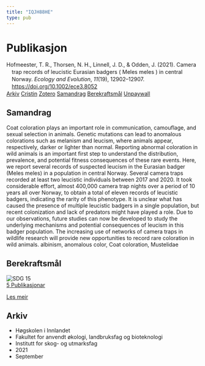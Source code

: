 ```yaml
---
title: "IQJH88HE"
type: pub
---
```

<h1>Publikasjon</h1>
<article id="csl-bib-container-IQJH88HE" class="csl-bib-container">
  <div class="csl-bib-body" style="line-height: 1.35; padding-left: 1em; text-indent:-1em;">
  <div class="csl-entry">Hofmeester, T. R., Thorsen, N. H., Linnell, J. D., &amp; Odden, J. (2021). Camera trap records of leucistic Eurasian badgers ( Meles meles ) in central Norway. <i>Ecology and Evolution</i>, <i>11</i>(19), 12902&#x2013;12907. <a href="https://doi.org/10.1002/ece3.8052">https://doi.org/10.1002/ece3.8052</a></div>
</div>
  <div class="csl-bib-buttons">
    <a href="#taxonomy-article-IQJH88HE" class="csl-bib-button">Arkiv</a>
    <a href="https://app.cristin.no/results/show.jsf?id=1932083" alt="Cristin URL" class="csl-bib-button">Cristin</a>
    <a href="http://zotero.org/groups/5402882/items/IQJH88HE" alt="Zotero URL" class="csl-bib-button">Zotero</a>
    <a href="#abstract-article-IQJH88HE" class="csl-bib-button">Samandrag</a>
    <a href="#sdg-article-IQJH88HE" class="csl-bib-button">Berekraftsmål</a>
    <a href="https://onlinelibrary.wiley.com/doi/pdfdirect/10.1002/ece3.8052" class="csl-bib-button">Unpaywall</a>
  </div>
  <div id="csl-bib-meta-container-IQJH88HE"></div>
</article>
<div id="csl-bib-meta-IQJH88HE" class="csl-bib-meta">
  <article id="abstract-article-IQJH88HE" class="abstract-article">
    <h1>Samandrag</h1>
    Coat coloration plays an important role in communication, camouflage, and sexual selection in animals. Genetic mutations can lead to anomalous colorations such as melanism and leucism, where animals appear, respectively, darker or lighter than normal. Reporting abnormal coloration in wild animals is an important first step to understand the distribution, prevalence, and potential fitness consequences of these rare events. Here, we report several records of suspected leucism in the Eurasian badger (Meles meles) in a population in central Norway. Several camera traps recorded at least two leucistic individuals between 2017 and 2020. It took considerable effort, almost 400,000 camera trap nights over a period of 10 years all over Norway, to obtain a total of eleven records of leucistic badgers, indicating the rarity of this phenotype. It is unclear what has caused the presence of multiple leucistic badgers in a single population, but recent colonization and lack of predators might have played a role. Due to our observations, future studies can now be developed to study the underlying mechanisms and potential consequences of leucism in this badger population. The increasing use of networks of camera traps in wildlife research will provide new opportunities to record rare coloration in wild animals. albinism, anomalous color, Coat coloration, Mustelidae
  </article>
  <article id="sdg-article-IQJH88HE" class="sdg-article">
    <h1>Berekraftsmål</h1>
    <div class="sdg-container"><div id="sdg15" class="sdg"> <img src="{{< params subfolder >}}images/sdg/sdg15_no.png" class="image" alt="SDG 15"> <div class="sdg-overlay"> <a href="{{< params subfolder >}}no/archive/?sdg=15#archive" class="sdg-publication-count"><span>5</span> Publikasjonar</a> <p><a href="NA" class="sdg-read-more">Les meir</a></p> </div> </div></div>
  </article>
  <article id="taxonomy-article-IQJH88HE" class="taxonomy-article">
    <h1>Arkiv</h1>
    <ul>
      <li>Høgskolen i Innlandet</li>
      <li>Fakultet for anvendt økologi, landbruksfag og bioteknologi</li>
      <li>Institutt for skog- og utmarksfag</li>
      <li>2021</li>
      <li>September</li>
    </ul>
  </article>
</div>
